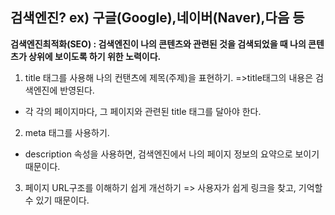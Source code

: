 ## 검색엔진?  ex) 구글(Google),네이버(Naver),다음 등
**검색엔진최적화(SEO) : 검색엔진이 나의 콘텐츠와 관련된 것을 검색되었을 때 나의 콘텐츠가 상위에 보이도록 하기 위한 노력이다.**
1. title 태그를 사용해 나의 컨탠츠에 제목(주제)을 표현하기. =>title태그의 내용은 검색엔진에 반영된다.
 - 각 각의 페이지마다, 그 페이지와 관련된 title 태그를 달아야 한다.
2. meta 태그를 사용하기.
- description 속성을 사용하면, 검색엔진에서 나의 페이지 정보의 요약으로 보이기 때문이다.
3. 페이지 URL구조를 이해하기 쉽게 개선하기 => 사용자가 쉽게 링크을 찾고, 기억할 수 있기 때문이다.
